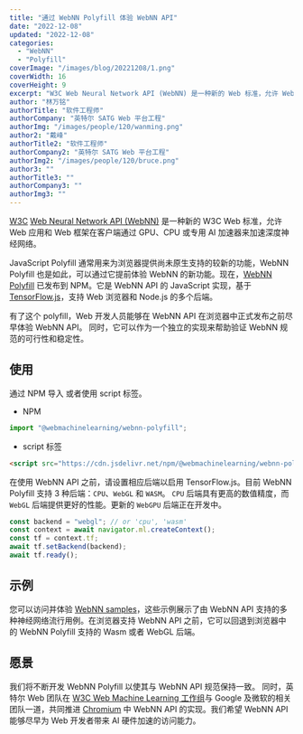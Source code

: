 ```yaml
---
title: "通过 WebNN Polyfill 体验 WebNN API"
date: "2022-12-08"
updated: "2022-12-08"
categories:
  - "WebNN"
  - "Polyfill"
coverImage: "/images/blog/20221208/1.png"
coverWidth: 16
coverHeight: 9
excerpt: "W3C Web Neural Network API (WebNN) 是一种新的 Web 标准，允许 Web 应用和 Web 框架在客户端通过 CPU、GPU或专用 AI 加速器来加速深度神经网络。 现在，WebNN Polyfill 已发布到 NPM，支持 Web 浏览器和 Node.js 的多个后端。有了 WebNN Polyfill，Web 开发人员能够在浏览器正式支持 WebNN 之前尽早体验 WebNN API。"
author: "林万铭"
authorTitle: "软件工程师"
authorCompany: "英特尔 SATG Web 平台工程"
authorImg: "/images/people/120/wanming.png"
author2: "戴峰"
authorTitle2: "软件工程师"
authorCompany2: "英特尔 SATG Web 平台工程"
authorImg2: "/images/people/120/bruce.png"
author3: ""
authorTitle3: ""
authorCompany3: ""
authorImg3: ""
---
```


[W3C][w3c] [Web Neural Network API (WebNN)][wn] 是一种新的 W3C Web 标准，允许 Web 应用和 Web 框架在客户端通过 GPU、CPU 或专用 AI 加速器来加速深度神经网络。

JavaScript Polyfill 通常用来为浏览器提供尚未原生支持的较新的功能，WebNN Polyfill 也是如此，可以通过它提前体验 WebNN 的新功能。现在，[WebNN Polyfill][polyfill] 已发布到 NPM。它是 WebNN API 的 JavaScript 实现，基于 [TensorFlow.js][tfjs]，支持 Web 浏览器和 Node.js 的多个后端。

有了这个 polyfill，Web 开发人员能够在 WebNN API 在浏览器中正式发布之前尽早体验 WebNN API。 同时，它可以作为一个独立的实现来帮助验证 WebNN 规范的可行性和稳定性。

## 使用

通过 NPM 导入 或者使用 script 标签。

- NPM

```js
import "@webmachinelearning/webnn-polyfill";
```

- script 标签

```html
<script src="https://cdn.jsdelivr.net/npm/@webmachinelearning/webnn-polyfill/dist/webnn-polyfill.js"></script>
```

在使用 WebNN API 之前，请设置相应后端以启用 TensorFlow.js。目前 WebNN Polyfill 支持 3 种后端：`CPU`、`WebGL` 和 `WASM`。 `CPU` 后端具有更高的数值精度，而 `WebGL` 后端提供更好的性能。更新的 `WebGPU` 后端正在开发中。

```js
const backend = "webgl"; // or 'cpu', 'wasm'
const context = await navigator.ml.createContext();
const tf = context.tf;
await tf.setBackend(backend);
await tf.ready();
```

## 示例

您可以访问并体验 [WebNN samples][samples]，这些示例展示了由 WebNN API 支持的多种神经网络流行用例。在浏览器支持 WebNN API 之前，它可以回退到浏览器中的 WebNN Polyfill 支持的 Wasm 或者 WebGL 后端。

## 愿景

我们将不断开发 WebNN Polyfill 以使其与 WebNN API 规范保持一致。 同时，英特尔 Web 团队在 [W3C Web Machine Learning 工作组][w3c]与 Google 及微软的相关团队一道，共同推进 [Chromium][webnn in chromium] 中 WebNN API 的实现。我们希望 WebNN API 能够尽早为 Web 开发者带来 AI 硬件加速的访问能力。

[polyfill]: https://www.npmjs.com/package/@webmachinelearning/webnn-polyfill
[tfjs]: https://github.com/tensorflow/tfjs
[samples]: https://webmachinelearning.github.io/webnn-samples-intro/
[webnn in chromium]: https://bugs.chromium.org/p/chromium/issues/detail?id=1273291
[wn]: https://webmachinelearning.github.io/webnn-intro/
[w3c]: https://www.w3.org/groups/wg/webmachinelearning
